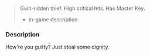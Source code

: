 > Guilt-ridden thief. High critical hits. Has Master Key. 
>- in-game description

### Description

How're you guilty? Just steal some dignity.
